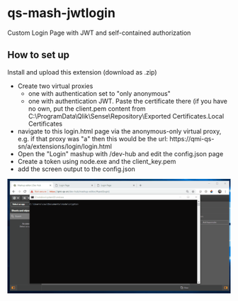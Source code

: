 # qs-mash-jwtlogin
Custom Login Page with JWT and self-contained authorization

## How to set up
Install and upload this extension (download as .zip)
 - Create two virtual proxies
   * one with authentication set to "only anonymous" 
   * one with authentication JWT. Paste the certificate there (if you have no own, put the client.pem content from C:\ProgramData\Qlik\Sense\Repository\Exported Certificates\.Local Certificates
 - navigate to this login.html page via the anonymous-only virtual proxy, e.g. if that proxy was "a" then this would be the url: 
https://qmi-qs-sn/a/extensions/login/login.html
 - Open the "Login" mashup with /dev-hub and edit the config.json page
 - Create a token using node.exe and the client_key.pem
 - add the screen output to the config.json

![alttext](https://github.com/ChristofSchwarz/pics/raw/master/jwttokenslogin.gif "screenshot")

